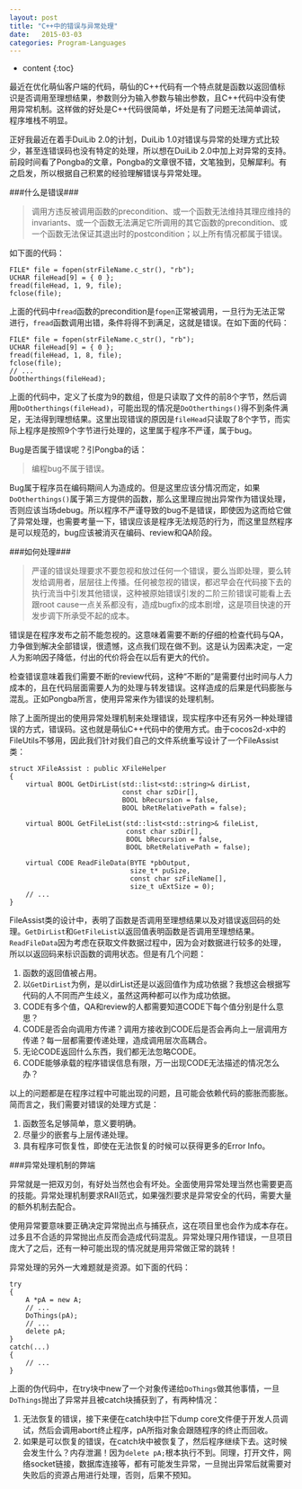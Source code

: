 ```yaml
---
layout: post
title: "C++中的错误与异常处理"
date:   2015-03-03
categories: Program-Languages
---
```


* content
{:toc}

最近在优化萌仙客户端的代码，萌仙的C++代码有一个特点就是函数以返回值标识是否调用至理想结果，参数则分为输入参数与输出参数，且C++代码中没有使用异常机制。这样做的好处是C++代码很简单，坏处是有了问题无法简单调试，程序堆栈不明显。

正好我最近在着手DuiLib 2.0的计划，DuiLib 1.0对错误与异常的处理方式比较少，甚至连错误码也没有特定的处理，所以想在DuiLib 2.0中加上对异常的支持。前段时间看了Pongba的文章，Pongba的文章很不错，文笔独到，见解犀利。有之启发，所以根据自己积累的经验理解错误与异常处理。

###什么是错误###
>调用方违反被调用函数的precondition、或一个函数无法维持其理应维持的invariants、或一个函数无法满足它所调用的其它函数的precondition、或一个函数无法保证其退出时的postcondition；以上所有情况都属于错误。

如下面的代码：

    FILE* file = fopen(strFileName.c_str(), "rb");
    UCHAR fileHead[9] = { 0 };
    fread(fileHead, 1, 9, file);
    fclose(file);

上面的代码中```fread```函数的precondition是```fopen```正常被调用，一旦行为无法正常进行，```fread```函数调用出错，条件将得不到满足，这就是错误。在如下面的代码：  

    FILE* file = fopen(strFileName.c_str(), "rb");
    UCHAR fileHead[9] = { 0 };
    fread(fileHead, 1, 8, file);
    fclose(file);
    // ...
    DoOtherthings(fileHead);

上面的代码中，定义了长度为9的数组，但是只读取了文件的前8个字节，然后调用```DoOtherthings(fileHead)```，可能出现的情况是```DoOtherthings()```得不到条件满足，无法得到理想结果。这里出现错误的原因是```fileHead```只读取了8个字节，而实际上程序是按照9个字节进行处理的，这里属于程序不严谨，属于bug。

Bug是否属于错误呢？引Pongba的话：  
>编程bug不属于错误。

Bug属于程序员在编码期间人为造成的。但是这里应该分情况而定，如果```DoOtherthings()```属于第三方提供的函数，那么这里理应抛出异常作为错误处理，否则应该当场debug。所以程序不严谨导致的bug不是错误，即使因为这而给它做了异常处理，也需要考量一下，错误应该是程序无法规范的行为，而这里显然程序是可以规范的，bug应该被消灭在编码、review和QA阶段。
  
###如何处理###
> 严谨的错误处理要求不要忽视和放过任何一个错误，要么当即处理，要么转发给调用者，层层往上传播。任何被忽视的错误，都迟早会在代码接下去的执行流当中引发其他错误，这种被原始错误引发的二阶三阶错误可能看上去跟root cause一点关系都没有，造成bugfix的成本剧增，这是项目快速的开发步调下所承受不起的成本。

错误是在程序发布之前不能忽视的。这意味着需要不断的仔细的检查代码与QA，力争做到解决全部错误，很遗憾，这点我们现在做不到。这是认为因素决定，一定人为影响因子降低，付出的代价将会在以后有更大的代价。

检查错误意味着我们需要不断的review代码，这种“不断的”是需要付出时间与人力成本的，且在代码层面需要人为的处理与转发错误。这样造成的后果是代码膨胀与混乱。正如Pongba所言，使用异常来作为错误的处理机制。

除了上面所提出的使用异常处理机制来处理错误，现实程序中还有另外一种处理错误的方式，错误码。这也就是萌仙C++代码中的使用方式。由于cocos2d-x中的FileUtils不够用，因此我们针对我们自己的文件系统重写设计了一个FileAssist类：  

    struct XFileAssist : public XFileHelper
    {
    	virtual BOOL GetDirList(std::list<std::string>& dirList, 
    							const char szDir[], 
    							BOOL bRecursion = false, 
    							BOOL bRetRelativePath = false);
    
    	virtual BOOL GetFileList(std::list<std::string>& fileList, 
    							 const char szDir[], 
    							 BOOL bRecursion = false, 
    							 BOOL bRetRelativePath = false);
    
    	virtual CODE ReadFileData(BYTE *pbOutput, 
    							  size_t* puSize, 
    							  const char szFileName[], 
    							  size_t uExtSize = 0);
    	// ...
    }

FileAssist类的设计中，表明了函数是否调用至理想结果以及对错误返回码的处理。```GetDirList```和```GetFileList```以返回值表明函数是否调用至理想结果。```ReadFileData```因为考虑在获取文件数据过程中，因为会对数据进行较多的处理，所以以返回码来标识函数的调用状态。但是有几个问题：  

1. 函数的返回值被占用。    
2. 以```GetDirList```为例，是以dirList还是以返回值作为成功依据？我想这会根据写代码的人不同而产生歧义，虽然这两种都可以作为成功依据。  
3. CODE有多个值，QA和review的人都需要知道CODE下每个值分别是什么意思？  
4. CODE是否会向调用方传递？调用方接收到CODE后是否会再向上一层调用方传递？每一层都需要传递处理，造成调用层次高耦合。  
5. 无论CODE返回什么东西，我们都无法忽略CODE。  
6. CODE能够承载的程序错误信息有限，万一出现CODE无法描述的情况怎么办？  


以上的问题都是在程序过程中可能出现的问题，且可能会依赖代码的膨胀而膨胀。简而言之，我们需要对错误的处理方式是：  

1. 函数签名足够简单，意义要明确。  
2. 尽量少的嵌套与上层传递处理。
3. 具有程序可恢复性，即使在无法恢复的时候可以获得更多的Error Info。  

  
###异常处理机制的弊端

异常就是一把双刃剑，有好处当然也会有坏处。全面使用异常处理当然也需要更高的技能。异常处理机制要求RAII范式，如果强烈要求是异常安全的代码，需要大量的额外机制去配合。

使用异常要意味要正确决定异常抛出点与捕获点，这在项目里也会作为成本存在。过多且不合适的异常抛出点反而会造成代码混乱。异常处理只用作错误，一旦项目庞大了之后，还有一种可能出现的情况就是用异常做正常的跳转！

异常处理的另外一大难题就是资源。如下面的代码：

    try
    {
    	A *pA = new A;
    	// ...
    	DoThings(pA);
    	// ...
    	delete pA;
    }
    catch(...)
    {
    	// ...
    }

上面的伪代码中，在try块中new了一个对象传递给```DoThings```做其他事情，一旦```DoThings```抛出了异常并且被catch块捕获到了，有两种情况：

1. 无法恢复的错误，接下来便在catch块中拦下dump core文件便于开发人员调试，然后会调用abort终止程序，pA所指对象会跟随程序的终止而回收。
2. 如果是可以恢复的错误，在catch块中被恢复了，然后程序继续下去。这时候会发生什么？内存泄漏！因为```delete pA;```根本执行不到。同理，打开文件，网络socket链接，数据库连接等，都有可能发生异常，一旦抛出异常后就需要对失败后的资源占用进行处理，否则，后果不预知。